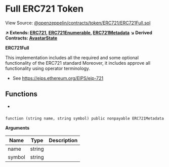 # Full ERC721 Token

View Source: [@openzeppelin/contracts/token/ERC721/ERC721Full.sol](https://github.com/Dapp-Wizards/Avastars-Contracts/blob/master/@openzeppelin/contracts/token/ERC721/ERC721Full.sol)

**↗ Extends: [ERC721](ERC721.md), [ERC721Enumerable](ERC721Enumerable.md), [ERC721Metadata](ERC721Metadata.md)**
**↘ Derived Contracts: [AvastarState](AvastarState.md)**

**ERC721Full**

This implementation includes all the required and some optional functionality of the ERC721 standard
Moreover, it includes approve all functionality using operator terminology.
 * See https://eips.ethereum.org/EIPS/eip-721

## Functions

- [](#)

### 

```solidity
function (string name, string symbol) public nonpayable ERC721Metadata 
```

**Arguments**

| Name        | Type           | Description  |
| ------------- |------------- | -----|
| name | string |  | 
| symbol | string |  | 

